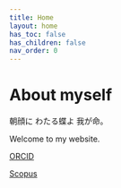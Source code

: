 ```yaml
---
title: Home
layout: home
has_toc: false
has_children: false
nav_order: 0
---
```

# About myself

朝顔に わたる蝶よ 我が命。

Welcome to my website.

[ORCID](https://orcid.org/0009-0008-9914-5504)

[Scopus](https://www.scopus.com/authid/detail.uri?authorId=57215284775)

